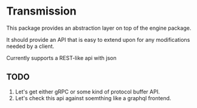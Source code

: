 # Transmission

This package provides an abstraction layer on top of the engine package.

It should provide an API that is easy to extend upon for any modifications
needed by a client.

Currently supports a REST-like api with json

## TODO

1. Let's get either gRPC or some kind of protocol buffer API.
1. Let's check this api against soemthing like a graphql frontend.